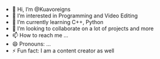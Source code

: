 - 👋 Hi, I’m @Kuavoreigns
- 👀 I’m interested in Programming and Video Editing
- 🌱 I’m currently learning C++, Python
- 💞️ I’m looking to collaborate on a lot of projects and more
- 📫 How to reach me ...
- 😄 Pronouns: ...
- ⚡ Fun fact: I am a content creator as well 

<!---
Kuavoreigns/Kuavoreigns is a ✨ special ✨ repository because its `README.md` (this file) appears on your GitHub profile.
You can click the Preview link to take a look at your changes.
--->
